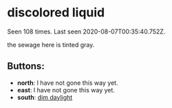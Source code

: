 # discolored liquid

Seen 108 times. Last seen 2020-08-07T00:35:40.752Z.

the sewage here is tinted gray.

## Buttons:

- **north**: I have not gone this way yet.
- **east**: I have not gone this way yet.
- **south**: [dim daylight](dim-daylight-gtiyc9.md)
